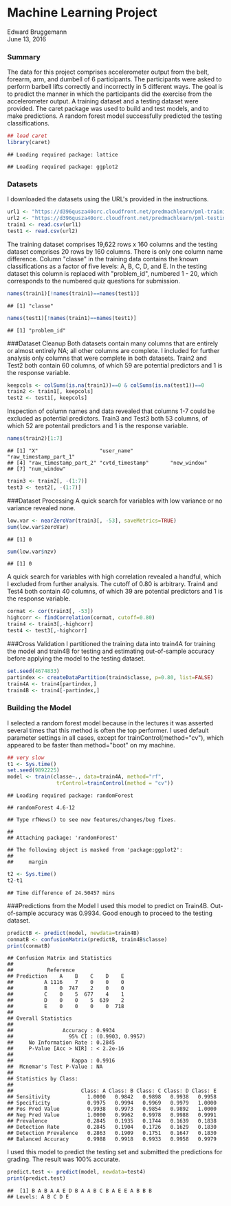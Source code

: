 # Machine Learning Project
Edward Bruggemann  
June 13, 2016  

### Summary
The data for this project comprises accelerometer output from the belt, forearm, arm, and dumbell of 6 participants.  The participants were asked to perform barbell lifts correctly and incorrectly in 5 different ways.  The goal is to predict the manner in which the participants did the exercise from the accelerometer output.  A training dataset and a testing dataset were provided.  The caret package was used to build and test models, and to make predictions.  A random forest model successfully predicted the testing classifications.


```r
## load caret
library(caret)
```

```
## Loading required package: lattice
```

```
## Loading required package: ggplot2
```

### Datasets
I downloaded the datasets using the URL's provided in the instructions.


```r
url1 <- "https://d396qusza40orc.cloudfront.net/predmachlearn/pml-training.csv"
url2 <- "https://d396qusza40orc.cloudfront.net/predmachlearn/pml-testing.csv"
train1 <- read.csv(url1)
test1 <- read.csv(url2)
```

The training dataset comprises 19,622 rows x 160 columns and the testing dataset comprises 20 rows by 160 columns. There is only one column name difference.  Column "classe" in the training data contains the known classifications as a factor of five levels: A, B, C, D, and E.  In the testing dataset this column is replaced with "problem_id", numbered 1 - 20, which corresponds to the numbered quiz questions for submission.


```r
names(train1)[!names(train1)==names(test1)]
```

```
## [1] "classe"
```

```r
names(test1)[!names(train1)==names(test1)]
```

```
## [1] "problem_id"
```

###Dataset Cleanup
Both datasets contain many columns that are entirely or almost entirely NA; all other columns are complete.  I included for further analysis only columns that were complete in both datasets.  Train2 and Test2 both contain 60 columns, of which 59 are potential predictors and 1 is the response variable.


```r
keepcols <- colSums(is.na(train1))==0 & colSums(is.na(test1))==0
train2 <- train1[, keepcols]
test2 <- test1[, keepcols]
```

Inspection of column names and data revealed that columns 1-7 could be excluded as potential predictors.  Train3 and Test3 both 53 columns, of which 52 are potentail predictors and 1 is the response variable.


```r
names(train2)[1:7]
```

```
## [1] "X"                    "user_name"            "raw_timestamp_part_1"
## [4] "raw_timestamp_part_2" "cvtd_timestamp"       "new_window"          
## [7] "num_window"
```

```r
train3 <- train2[, -(1:7)]
test3 <- test2[, -(1:7)]
```

###Dataset Processing
A quick search for variables with low variance or no variance revealed none.


```r
low.var <- nearZeroVar(train3[, -53], saveMetrics=TRUE)
sum(low.var$zeroVar)
```

```
## [1] 0
```

```r
sum(low.var$nzv)
```

```
## [1] 0
```

A quick search for variables with high correlation revealed a handful, which I excluded from further analysis.  The cutoff of 0.80 is arbitrary.   Train4 and Test4 both contain 40 columns, of which 39 are potential predictors and 1 is the response variable.


```r
cormat <- cor(train3[, -53])
highcorr <- findCorrelation(cormat, cutoff=0.80)
train4 <- train3[,-highcorr]
test4 <- test3[,-highcorr]
```

###Cross Validation
I partitioned the training data into train4A for training the model and train4B for testing and estimating out-of-sample accuracy before applying the model to the testing dataset.


```r
set.seed(4674833)
partindex <- createDataPartition(train4$classe, p=0.80, list=FALSE)
train4A <- train4[partindex,]
train4B <- train4[-partindex,]
```

### Building the Model
I selected a random forest model because in the lectures it was asserted several times that this method is often the top performer.  I used default parameter settings in all cases, except for trainControl(method="cv"), which appeared to be faster than method="boot" on my machine.


```r
## very slow
t1 <- Sys.time()
set.seed(9892225)
model <- train(classe~., data=train4A, method="rf",
                trControl=trainControl(method = "cv"))
```

```
## Loading required package: randomForest
```

```
## randomForest 4.6-12
```

```
## Type rfNews() to see new features/changes/bug fixes.
```

```
## 
## Attaching package: 'randomForest'
```

```
## The following object is masked from 'package:ggplot2':
## 
##     margin
```

```r
t2 <- Sys.time()
t2-t1
```

```
## Time difference of 24.50457 mins
```

###Predictions from the Model
I used this model to predict on Train4B.  Out-of-sample accuracy was 0.9934.  Good enough to proceed to the testing dataset.


```r
predictB <- predict(model, newdata=train4B)
conmatB <- confusionMatrix(predictB, train4B$classe)
print(conmatB)
```

```
## Confusion Matrix and Statistics
## 
##           Reference
## Prediction    A    B    C    D    E
##          A 1116    7    0    0    0
##          B    0  747    2    0    0
##          C    0    5  677    4    1
##          D    0    0    5  639    2
##          E    0    0    0    0  718
## 
## Overall Statistics
##                                           
##                Accuracy : 0.9934          
##                  95% CI : (0.9903, 0.9957)
##     No Information Rate : 0.2845          
##     P-Value [Acc > NIR] : < 2.2e-16       
##                                           
##                   Kappa : 0.9916          
##  Mcnemar's Test P-Value : NA              
## 
## Statistics by Class:
## 
##                      Class: A Class: B Class: C Class: D Class: E
## Sensitivity            1.0000   0.9842   0.9898   0.9938   0.9958
## Specificity            0.9975   0.9994   0.9969   0.9979   1.0000
## Pos Pred Value         0.9938   0.9973   0.9854   0.9892   1.0000
## Neg Pred Value         1.0000   0.9962   0.9978   0.9988   0.9991
## Prevalence             0.2845   0.1935   0.1744   0.1639   0.1838
## Detection Rate         0.2845   0.1904   0.1726   0.1629   0.1830
## Detection Prevalence   0.2863   0.1909   0.1751   0.1647   0.1830
## Balanced Accuracy      0.9988   0.9918   0.9933   0.9958   0.9979
```

I used this model to predict the testing set and submitted the predictions for grading. The result was 100% accurate.


```r
predict.test <- predict(model, newdata=test4)
print(predict.test)
```

```
##  [1] B A B A A E D B A A B C B A E E A B B B
## Levels: A B C D E
```
